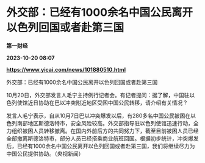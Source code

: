 # 外交部：已经有1000余名中国公民离开以色列回国或者赴第三国
**第一财经**

**2023-10-20 08:07**

**https://www.yicai.com/news/101880510.html**

外交部：已经有1000余名中国公民离开以色列回国或者赴第三国

10月20日，外交部发言人毛宁主持例行记者会。有记者提问：据了解，中国驻以色列使馆近日协助在巴以冲突附近地区受困中国公民转移，请介绍有关情况？  
  
发言人毛宁表示，自从10月7日巴以冲突爆发以后，有280多名中国公民被困在以色列南部地区斯德洛特市，安全风险较高。外交部指导驻以色列使馆迅速行动，全力组织被困人员转移撤离。在国内外前后方的共同努力下，截至目前被困人员已经全部撤离斯德洛特市，部分人员已经搭乘商业航班回国。根据初步统计，冲突爆发后，已经有1000余名中国公民离开以色列回国或者赴第三国，我们将继续尽力为中国公民提供协助。（央视新闻）